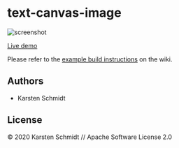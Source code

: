 # text-canvas-image

![screenshot](https://raw.githubusercontent.com/thi-ng/umbrella/develop/assets/examples/text-canvas-image.png)

[Live demo](http://demo.thi.ng/umbrella/text-canvas-image/)

Please refer to the [example build instructions](https://github.com/thi-ng/umbrella/wiki/Example-build-instructions) on the wiki.

## Authors

- Karsten Schmidt

## License

&copy; 2020 Karsten Schmidt // Apache Software License 2.0
